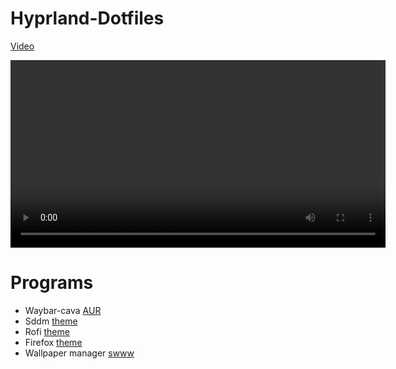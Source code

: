 # Hyprland-Dotfiles

[Video](./assets/video.mp4)

<video width="600" controls>
  <source src="./assets/video.mp4" type="video/mp4">
</video>

# Programs
- Waybar-cava [AUR](https://aur.archlinux.org/packages/waybar-cava)
- Sddm [theme](https://github.com/Keyitdev/sddm-astronaut-theme)
- Rofi [theme](https://github.com/adi1090x/rofi)
- Firefox [theme](https://addons.mozilla.org/en-US/firefox/addon/catppuccin-mocha-lavender-git)
- Wallpaper manager [swww](https://github.com/LGFae/swww)
